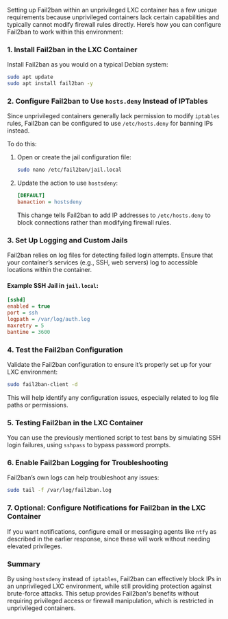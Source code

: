Setting up Fail2ban within an unprivileged LXC container has a few unique requirements because unprivileged containers lack certain capabilities and typically cannot modify firewall rules directly. Here’s how you can configure Fail2ban to work within this environment:

### 1. **Install Fail2ban in the LXC Container**

Install Fail2ban as you would on a typical Debian system:

```bash
sudo apt update
sudo apt install fail2ban -y
```

### 2. **Configure Fail2ban to Use `hosts.deny` Instead of IPTables**

Since unprivileged containers generally lack permission to modify `iptables` rules, Fail2ban can be configured to use `/etc/hosts.deny` for banning IPs instead. 

To do this:

1. Open or create the jail configuration file:

   ```bash
   sudo nano /etc/fail2ban/jail.local
   ```

2. Update the action to use `hostsdeny`:

   ```ini
   [DEFAULT]
   banaction = hostsdeny
   ```

   This change tells Fail2ban to add IP addresses to `/etc/hosts.deny` to block connections rather than modifying firewall rules.

### 3. **Set Up Logging and Custom Jails**

Fail2ban relies on log files for detecting failed login attempts. Ensure that your container’s services (e.g., SSH, web servers) log to accessible locations within the container.

#### Example SSH Jail in `jail.local`:

```ini
[sshd]
enabled = true
port = ssh
logpath = /var/log/auth.log
maxretry = 5
bantime = 3600
```

### 4. **Test the Fail2ban Configuration**

Validate the Fail2ban configuration to ensure it’s properly set up for your LXC environment:

```bash
sudo fail2ban-client -d
```

This will help identify any configuration issues, especially related to log file paths or permissions.

### 5. **Testing Fail2ban in the LXC Container**

You can use the previously mentioned script to test bans by simulating SSH login failures, using `sshpass` to bypass password prompts.

### 6. **Enable Fail2ban Logging for Troubleshooting**

Fail2ban’s own logs can help troubleshoot any issues:

```bash
sudo tail -f /var/log/fail2ban.log
```

### 7. **Optional: Configure Notifications for Fail2ban in the LXC Container**

If you want notifications, configure email or messaging agents like `ntfy` as described in the earlier response, since these will work without needing elevated privileges.

### Summary

By using `hostsdeny` instead of `iptables`, Fail2ban can effectively block IPs in an unprivileged LXC environment, while still providing protection against brute-force attacks. This setup provides Fail2ban's benefits without requiring privileged access or firewall manipulation, which is restricted in unprivileged containers.
